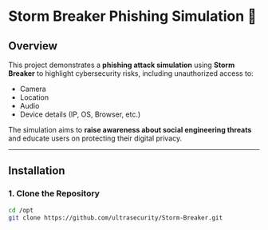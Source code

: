 # Storm Breaker Phishing Simulation 🚨

## Overview  
This project demonstrates a **phishing attack simulation** using **Storm Breaker** to highlight cybersecurity risks, including unauthorized access to:  
- Camera  
- Location  
- Audio  
- Device details (IP, OS, Browser, etc.)  

The simulation aims to **raise awareness about social engineering threats** and educate users on protecting their digital privacy.

---

## Installation  

### **1. Clone the Repository**  
```bash
cd /opt
git clone https://github.com/ultrasecurity/Storm-Breaker.git
